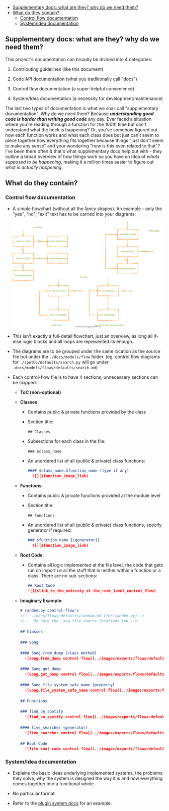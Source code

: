 <!-- mdformat-toc start --slug=github --maxlevel=6 --minlevel=1 -->

- [Supplementary docs: what are they? why do we need them?](#supplementary-docs-what-are-they-why-do-we-need-them)
- [What do they contain?](#what-do-they-contain)
  - [Control flow documentation](#control-flow-documentation)
  - [System/Idea documentation](#systemidea-documentation)

<!-- mdformat-toc end -->

## Supplementary docs: what are they? why do we need them?<a name="supplementary-docs-what-are-they-why-do-we-need-them"></a>

This project's documentation can broadly be divided into 4 categories:

1. Contributing guidelines (like this document)

2. Code API documentation (what you traditionally call "docs")

3. Control flow documentation (a super-helpful convenience)

4. System/Idea documentation (a necessity for development/maintenance)

The last two types of documentation is what we shall call "supplementary documentation".
Why do we need them? Because ***understanding good code is harder than writing good
code*** any day. Ever faced a situation where you're reading through a function for the
100th time but can't understand what the heck is happening? Or, you've somehow figured out
how each function works and what each class does but just can't seem to piece together how
everything fits together because things "just don't seem to make any sense" and your
wondering "how is this even related to that"? I've been there often & that's what
supplementary docs help out with - they outline a broad overview of how things work so you
have an idea of *whats supposed to be happening*, making it a million times easier to
figure out *what is actually happening*.

## What do they contain?<a name="what-do-they-contain"></a>

### Control flow documentation<a name="control-flow-documentation"></a>

- A simple flowchart (without all the fancy shapes). An example - only the "yes", "no",
  "exit" text has to be carried into your diagrams:

  ![simple flowchart examples](../images/exports/docs/supplementary-docs/supplementary-docs.svg)

- This isn't exactly a full-detail flowchart, just an overview, as long all if-else logic
  blocks and all loops are represented its enough.

- The diagrams are to be grouped under the same location as the source file but under
  the `./docs/models/flow` folder. (eg. control flow diagrams for
  `./spotDL/defaults/search.py` will go under `.docs/models/flows/defaults/search.md`)

- Each control-flow file is to have 4 sections, unnecessary sections can be skipped:

  - __ToC (non-optional)__

  - __Classes__:

    - Contains public & private functions provided by the class

    - Section title:

      `## Classes`

    - Subsections for each class in the file:

      `### $class_name`

    - An unordered list of all (public & private) class functions:

      ```markdown
      #### $class_name.$function_name (type if any)
        ![]($function_image_link)
      ```

  - __Functions__:

    - Contains public & private functions provided at the module level

    - Section title:

      `## Functions`

    - An unordered list of all (public & private) class functions, specify generator if
      required:

      ```markdown
      ### $function_name [(generator)]
        ![]($function_image_link)
      ```

  - __Root Code__:

    - Contains all logic implemented at the file level, the code that gets run on import
      i.e all the stuff that is neither within a function or a class. There are no
      sub-sections:

      ```markdown
      ## Root Code
      ![]($link_to_the_entirety_of the_root_level_control_flow)
      ```

  - __Imaginary Example__:

    ```markdown
    # random.py control-flow's
    <!-- ./docs/flows/defaults/random.md (for random.py)-->
    <!--  Do note the .svg file source locations too -->

    ## Classes

    ### Song

    #### Song.from_dump (class method)
      ![Song.from_dump control flow](../images/exports/flows/defaults/random/song/from_dump.svg)

    #### Song.get_dump
      ![Song.get_dump control flow](../images/exports/flows/defaults/random/song/get_dump.svg)

    #### Song.file_system_safe_name (property)
      ![Song.file_system_safe_name control flow](../images/exports/flows/defaults/random/song/file_system_safe_name.svg)

    ## Functions

    ### find_on_spotify
      ![find_on_spotify control flow](../images/exports/flows/defaults/random/find_on_spotify.svg)

    #### live_searcher (generator)
      ![live_searcher control flow](../images/exports/flows/defaults/random/live_searcher.svg)

    ## Root Code
      ![file root code control flow](../images/exports/flows/defaults/random/root_code.svg)
    ```

### System/Idea documentation<a name="systemidea-documentation"></a>

- Explains the basic ideas underlying implemented systems, the problems they solve, why
  the system is designed the way it is and how everything comes together into a functional
  whole.

- No particular format.

- Refer to the [plugin system docs](../models/.idea/plugin-system.md) for an example.
